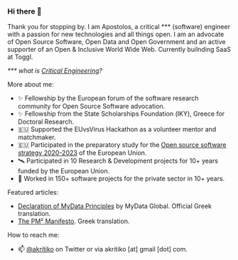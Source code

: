 ### Hi there 👋

Thank you for stopping by. I am Apostolos, a critical *** (software) engineer with a passion for new technologies and all things open. I am an advocate of Open Source Software, Open Data and Open Government and an active supporter of an Open & Inclusive World Wide Web. Currently builnding SaaS at Toggl.

_*** what is [Critical Engineering](https://criticalengineering.org/)?_

More about me:
  
- ✨ Fellowship by the European forum of the software research community for Open Source Software advocation. 
- ✨ Fellowship from the State Scholarships Foundation (ΙΚΥ), Greece for Doctoral Research. 
- 🇪🇺 Supported the EUvsVirus Hackathon as a volunteer mentor and matchmaker.
- 🇪🇺 Participated in the preparatory study for the [Open source software strategy 2020-2023](https://commission.europa.eu/about-european-commission/departments-and-executive-agencies/informatics/open-source-software-strategy_en) of the European Union.
- 🛰 Participated in 10 Research & Development projects for 10+ years funded by the European Union.
- 🏬 Worked in 150+ software projects for the private sector in 10+ years. 

Featured articles:

- [Declaration of MyData Principles](https://oldwww.mydata.org/declaration/greek/) by MyData Global. Official Greek translation.
- [The PM² Manifesto](https://apostolos.kritikos.me/2020/05/pm2-manifesto-europe/). Greek translation.

How to reach me: 

- 📫 [@akritiko](https://twitter.com/akritiko) on Twitter or via akritiko [at] gmail [dot] com.

<!--
**akritiko/akritiko** is a ✨ _special_ ✨ repository because its `README.md` (this file) appears on your GitHub profile.

Here are some ideas to get you started:

- 🔭 I’m currently working on ...
- 🌱 I’m currently learning ...
- 👯 I’m looking to collaborate on ...
- 🤔 I’m looking for help with ...
- 💬 Ask me about ...
- 📫 How to reach me: ...
- 😄 Pronouns: ...
- ⚡ Fun fact: ...
-->
